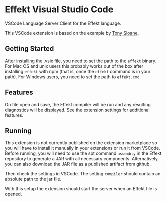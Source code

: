 # Effekt Visual Studio Code

VSCode Language Server Client for the Effekt language.

This VSCode extension is based on the example by [Tony Sloane](https://bitbucket.org/inkytonik/minijava-vscode/src/master/).

## Getting Started
After installing the .vsix file, you need to set the path to the `effekt` binary. For Mac OS and unix users this probably works out of the box after installing `effekt` with npm (that is, once the `effekt` command is in your path). For Windows users, you need to set the path to `effekt.cmd`.

## Features

On file open and save, the Effekt compiler will be run and any resulting diagnostics will be displayed.
See the extension settings for additional features.

## Running

This extension is not currently published on the extension marketplace so you will have to install it manually in your extensions or run it from VSCode.
Before running, you will need to use the sbt command `assembly` in the Effekt repository to generate a
JAR with all necessary components. Alternatively, you can also download the JAR file as a published artifact
from github.

Then check the settings in VSCode. The setting `compiler` should contain an absolute path
to the jar file.

With this setup the extension should start the server when an Effekt file is opened.
